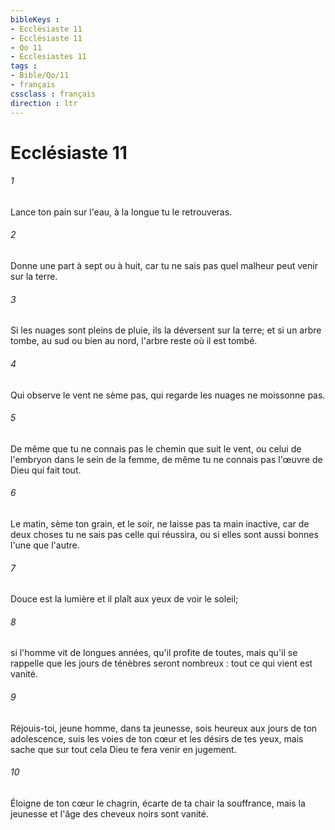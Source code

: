 ```yaml
---
bibleKeys : 
- Ecclésiaste 11
- Ecclésiaste 11
- Qo 11
- Ecclesiastes 11
tags : 
- Bible/Qo/11
- français
cssclass : français
direction : ltr
---
```


# Ecclésiaste 11

###### 1
Lance ton pain sur l'eau, à la longue tu le retrouveras. 
###### 2
Donne une part à sept ou à huit, car tu ne sais pas quel malheur peut venir sur la terre. 
###### 3
Si les nuages sont pleins de pluie, ils la déversent sur la terre; et si un arbre tombe, au sud ou bien au nord, l'arbre reste où il est tombé. 
###### 4
Qui observe le vent ne sème pas, qui regarde les nuages ne moissonne pas. 
###### 5
De même que tu ne connais pas le chemin que suit le vent, ou celui de l'embryon dans le sein de la femme, de même tu ne connais pas l'œuvre de Dieu qui fait tout. 
###### 6
Le matin, sème ton grain, et le soir, ne laisse pas ta main inactive, car de deux choses tu ne sais pas celle qui réussira, ou si elles sont aussi bonnes l'une que l'autre. 
###### 7
Douce est la lumière et il plaît aux yeux de voir le soleil; 
###### 8
si l'homme vit de longues années, qu'il profite de toutes, mais qu'il se rappelle que les jours de ténèbres seront nombreux : tout ce qui vient est vanité. 
###### 9
Réjouis-toi, jeune homme, dans ta jeunesse, sois heureux aux jours de ton adolescence, suis les voies de ton cœur et les désirs de tes yeux, mais sache que sur tout cela Dieu te fera venir en jugement. 
###### 10
Éloigne de ton cœur le chagrin, écarte de ta chair la souffrance, mais la jeunesse et l'âge des cheveux noirs sont vanité. 
